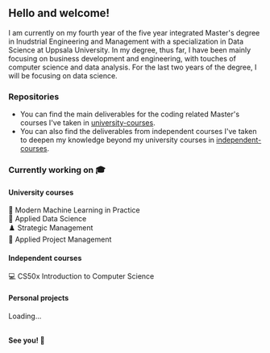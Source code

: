 ## Hello and welcome!

I am currently on my fourth year of the five year integrated Master's degree in Inudstrial Engineering and Management with a specialization in Data Science at Uppsala University. In my degree, thus far, I have been mainly focusing on business development and engineering, with touches of computer science and data analysis. For the last two years of the degree, I will be focusing on data science.

### Repositories
- You can find the main deliverables for the coding related Master's courses I've taken in [university-courses](https://github.com/alexandersundquist/university-courses).
- You can also find the deliverables from independent courses I've taken to deepen my knowledge beyond my university courses in [independent-courses](https://github.com/alexandersundquist/independent-courses).

### Currently working on 🎓

#### University courses
  🤖 Modern Machine Learning in Practice  
  🔭 Applied Data Science  
  ♟️ Strategic Management  
  🎯 Applied Project Management

#### Independent courses
  💻 CS50x Introduction to Computer Science

#### Personal projects
Loading...  
&nbsp;

**See you! 👋**

<!---
alexandersundquist/alexandersundquist is a ✨ special ✨ repository because its `README.md` (this file) appears on your GitHub profile.
You can click the Preview link to take a look at your changes.
--->
